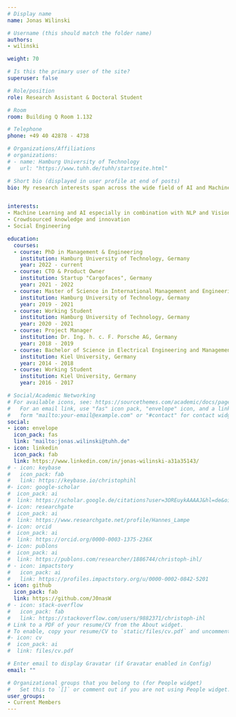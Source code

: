 ```yaml
---
# Display name
name: Jonas Wilinski

# Username (this should match the folder name)
authors:
- wilinski

weight: 70

# Is this the primary user of the site?
superuser: false

# Role/position
role: Research Assistant & Doctoral Student

# Room
room: Building Q Room 1.132

# Telephone
phone: +49 40 42878 - 4738

# Organizations/Affiliations
# organizations:
# - name: Hamburg University of Technology
#   url: "https://www.tuhh.de/tuhh/startseite.html"

# Short bio (displayed in user profile at end of posts)
bio: My research interests span across the wide field of AI and Machine Learning in combination with managerial and cultural implications.


interests:
- Machine Learning and AI especially in combination with NLP and Vision
- Crowdsourced knowledge and innovation
- Social Engineering

education:
  courses:
  - course: PhD in Management & Engineering
    institution: Hamburg University of Technology, Germany
    year: 2022 - current
  - course: CTO & Product Owner
    institution: Startup "Cargofaces", Germany
    year: 2021 - 2022
  - course: Master of Science in International Management and Engineering
    institution: Hamburg University of Technology, Germany
    year: 2019 - 2021
  - course: Working Student
    institution: Hamburg University of Technology, Germany
    year: 2020 - 2021
  - course: Project Manager
    institution: Dr. Ing. h. c. F. Porsche AG, Germany
    year: 2018 - 2019
  - course: Bachelor of Science in Electrical Engineering and Management
    institution: Kiel University, Germany
    year: 2014 - 2018
  - course: Working Student
    institution: Kiel University, Germany
    year: 2016 - 2017

# Social/Academic Networking
# For available icons, see: https://sourcethemes.com/academic/docs/page-builder/#icons
#   For an email link, use "fas" icon pack, "envelope" icon, and a link in the
#   form "mailto:your-email@example.com" or "#contact" for contact widget.
social:
- icon: envelope
  icon_pack: fas
  link: "mailto:jonas.wilinski@tuhh.de"
- icon: linkedin
  icon_pack: fab
  link: https://www.linkedin.com/in/jonas-wilinski-a31a35143/
# - icon: keybase
#   icon_pack: fab
#   link: https://keybase.io/christophihl
#- icon: google-scholar
#  icon_pack: ai
#  link: https://scholar.google.de/citations?user=3OREuykAAAAJ&hl=de&oi=ao
#- icon: researchgate
#  icon_pack: ai
#  link: https://www.researchgate.net/profile/Hannes_Lampe
#- icon: orcid
#  icon_pack: ai
#  link: https://orcid.org/0000-0003-1375-236X
#- icon: publons
#  icon_pack: ai
#  link: https://publons.com/researcher/1886744/christoph-ihl/
# - icon: impactstory
#   icon_pack: ai
#   link: https://profiles.impactstory.org/u/0000-0002-0842-5201
- icon: github
  icon_pack: fab
  link: https://github.com/J0nasW
# - icon: stack-overflow
#   icon_pack: fab
#   link: https://stackoverflow.com/users/9882371/christoph-ihl
# Link to a PDF of your resume/CV from the About widget.
# To enable, copy your resume/CV to `static/files/cv.pdf` and uncomment the lines below.
#- icon: cv
#  icon_pack: ai
#  link: files/cv.pdf

# Enter email to display Gravatar (if Gravatar enabled in Config)
email: ""

# Organizational groups that you belong to (for People widget)
#   Set this to `[]` or comment out if you are not using People widget.
user_groups:
- Current Members
---
```

